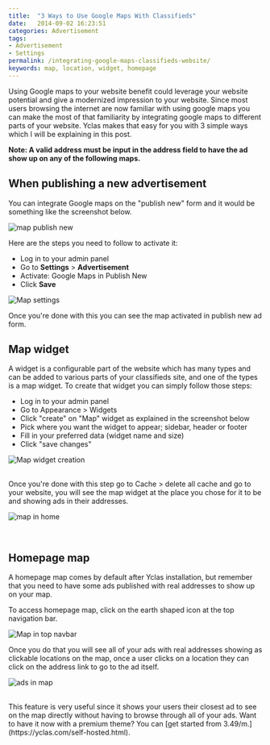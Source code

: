 ```yaml
---
title:  "3 Ways to Use Google Maps With Classifieds"
date:   2014-09-02 16:23:51
categories: Advertisement
tags: 
- Advertisement
- Settings
permalink: /integrating-google-maps-classifieds-website/
keywords: map, location, widget, homepage
---
```

Using Google maps to your website benefit could leverage your website potential and give a modernized impression to your website. Since most users browsing the internet are now familiar with using google maps you can make the most of that familiarity by integrating google maps to different parts of your website. Yclas makes that easy for you with 3 simple ways which I will be explaining in this post.

**Note: A valid address must be input in the address field to have the ad show up on any of the following maps.**

## When publishing a new advertisement

You can integrate Google maps on the "publish new" form and it would be something like the screenshot below.

![map publish new](//open-classifieds.com/wp-content/uploads/2014/09/map-publish-new-1024x524.png)

Here are the steps you need to follow to activate it:

* Log in to your admin panel
* Go to **Settings** > **Advertisement**
* Activate: Google Maps in Publish New
* Click **Save**

![Map settings](//open-classifieds.com/wp-content/uploads/2014/09/map-settings-1024x524.png)

Once you're done with this you can see the map activated in publish new ad form.

## Map widget

A widget is a configurable part of the website which has many types and can be added to various parts of your classifieds site, and one of the types is a map widget. To create that widget you can simply follow those steps:

* Log in to your admin panel
* Go to Appearance > Widgets
* Click "create" on "Map" widget as explained in the screenshot below
* Pick where you want the widget to appear; sidebar, header or footer
* Fill in your preferred data (widget name and size)
* Click "save changes"

![Map widget creation](//open-classifieds.com/wp-content/uploads/2014/09/map-widget-guide-1024x517.png)

<br>
Once you're done with this step go to Cache > delete all cache and go to your website, you will see the map widget at the place you chose for it to be and showing ads in their addresses.

![map in home](//open-classifieds.com/wp-content/uploads/2014/09/map-in-home-1024x524.png)

<br>

## Homepage map

A homepage map comes by default after Yclas installation, but remember that you need to have some ads published with real addresses to show up on your map.

To access homepage map, click on the earth shaped icon at the top navigation bar.

![Map in top navbar](//open-classifieds.com/wp-content/uploads/2014/09/map-in-top-navbar-1024x150.png)

Once you do that you will see all of your ads with real addresses showing as clickable locations on the map, once a user clicks on a location they can click on the address link to go to the ad itself.

![ads in map](//open-classifieds.com/wp-content/uploads/2014/09/ad-in-map-1024x517.png)

<br>
This feature is very useful since it shows your users their closest ad to see on the map directly without having to browse through all of your ads. Want to have it now with a premium theme? You can [get started from 3.49/m.](https://yclas.com/self-hosted.html).

